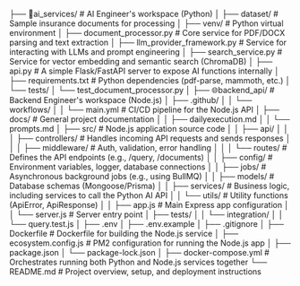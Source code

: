 
├── 🤖ai_services/                 # AI Engineer's workspace (Python)
│   ├── dataset/                   # Sample insurance documents for processing
│   ├── venv/                      # Python virtual environment
│   ├── document_processor.py      # Core service for PDF/DOCX parsing and text extraction
│   ├── llm_provider_framework.py  # Service for interacting with LLMs and prompt engineering
│   ├── search_service.py          # Service for vector embedding and semantic search (ChromaDB)
│   ├── api.py                     # A simple Flask/FastAPI server to expose AI functions internally
│   ├── requirements.txt           # Python dependencies (pdf-parse, mammoth, etc.)
│   └── tests/
│       └── test_document_processor.py
│
├── 🌐backend_api/                 # Backend Engineer's workspace (Node.js)
│   ├── .github/
│   │   └── workflows/
│   │       └── main.yml           # CI/CD pipeline for the Node.js API
│   ├── docs/                      # General project documentation
│   │   ├── dailyexecution.md
│   │   └── prompts.md
│   ├── src/                       # Node.js application source code
│   │   ├── api/
│   │   │   ├── controllers/       # Handles incoming API requests and sends responses
│   │   │   ├── middleware/        # Auth, validation, error handling
│   │   │   └── routes/            # Defines the API endpoints (e.g., /query, /documents)
│   │   ├── config/                # Environment variables, logger, database connections
│   │   ├── jobs/                  # Asynchronous background jobs (e.g., using BullMQ)
│   │   ├── models/                # Database schemas (Mongoose/Prisma)
│   │   ├── services/              # Business logic, including services to call the Python AI API
│   │   └── utils/                 # Utility functions (ApiError, ApiResponse)
│   │   ├── app.js                 # Main Express app configuration
│   │   └── server.js              # Server entry point
│   ├── tests/
│   │   └── integration/
│   │       └── query.test.js
│   ├── .env
│   ├── .env.example
│   ├── .gitignore
│   ├── Dockerfile                 # Dockerfile for building the Node.js service
│   ├── ecosystem.config.js        # PM2 configuration for running the Node.js app
│   ├── package.json
│   └── package-lock.json
│
├── docker-compose.yml             # Orchestrates running both Python and Node.js services together
└── README.md                      # Project overview, setup, and deployment instructions
